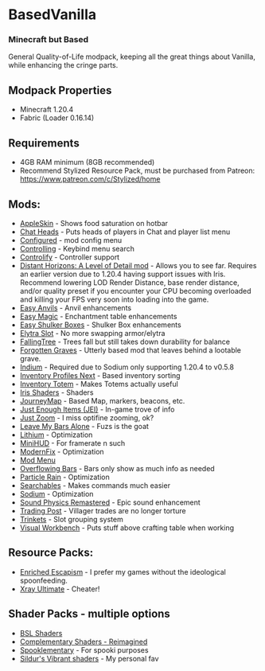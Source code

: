 # BasedVanilla
### Minecraft but Based

General Quality-of-Life modpack, keeping all the great things about Vanilla, while enhancing the cringe parts.

## Modpack Properties
- Minecraft 1.20.4
- Fabric (Loader 0.16.14)

## Requirements
- 4GB RAM minimum (8GB recommended)
- Recommend Stylized Resource Pack, must be purchased from Patreon: https://www.patreon.com/c/Stylized/home

## Mods:
- [AppleSkin](https://www.curseforge.com/minecraft/mc-mods/appleskin) - Shows food saturation on hotbar
- [Chat Heads](https://www.curseforge.com/minecraft/mc-mods/chat-heads) - Puts heads of players in Chat and player list menu
- [Configured](https://www.curseforge.com/minecraft/mc-mods/configured) - mod config menu
- [Controlling](https://www.curseforge.com/minecraft/mc-mods/controlling) - Keybind menu search
- [Controlify](https://www.curseforge.com/minecraft/mc-mods/controlify) - Controller support
- [Distant Horizons: A Level of Detail mod](https://www.curseforge.com/minecraft/mc-mods/distant-horizons) - Allows you to see far. Requires an earlier version due to 1.20.4 having support issues with Iris. Recommend lowering LOD Render Distance, base render distance, and/or quality preset if you encounter your CPU becoming overloaded and killing your FPS very soon into loading into the game.
- [Easy Anvils](https://www.curseforge.com/minecraft/mc-mods/easy-anvils) - Anvil enhancements
- [Easy Magic](https://www.curseforge.com/minecraft/mc-mods/easy-magic) - Enchantment table enhancements
- [Easy Shulker Boxes](https://www.curseforge.com/minecraft/mc-mods/easy-shulker-boxes) - Shulker Box enhancements
- [Elytra Slot](https://www.curseforge.com/minecraft/mc-mods/elytra-slot) - No more swapping armor/elytra
- [FallingTree](https://www.curseforge.com/minecraft/mc-mods/falling-tree) - Trees fall but still takes down durability for balance
- [Forgotten Graves](https://www.curseforge.com/minecraft/mc-mods/forgotten-graves) - Utterly based mod that leaves behind a lootable grave.
- [Indium](https://www.curseforge.com/minecraft/mc-mods/indium) - Required due to Sodium only supporting 1.20.4 to v0.5.8
- [Inventory Profiles Next](https://www.curseforge.com/minecraft/mc-mods/inventory-profiles-next) - Based inventory sorting
- [Inventory Totem](https://www.curseforge.com/minecraft/mc-mods/inventory-totem) - Makes Totems actually useful
- [Iris Shaders](https://www.curseforge.com/minecraft/mc-mods/irisshaders) - Shaders
- [JourneyMap](https://www.curseforge.com/minecraft/mc-mods/journeymap) - Based Map, markers, beacons, etc.
- [Just Enough Items (JEI)](https://www.curseforge.com/minecraft/mc-mods/jei) - In-game trove of info
- [Just Zoom](https://www.curseforge.com/minecraft/mc-mods/just-zoom) - I miss optifine zooming, ok?
- [Leave My Bars Alone](https://www.curseforge.com/minecraft/mc-mods/leave-my-bars-alone) - Fuzs is the goat
- [Lithium](https://www.curseforge.com/minecraft/mc-mods/lithium) - Optimization
- [MiniHUD](https://www.curseforge.com/minecraft/mc-mods/minihud) - For framerate n such
- [ModernFix](https://www.curseforge.com/minecraft/mc-mods/modernfix) - Optimization
- [Mod Menu](https://www.curseforge.com/minecraft/mc-mods/modmenu)
- [Overflowing Bars](https://www.curseforge.com/minecraft/mc-mods/overflowing-bars) - Bars only show as much info as needed
- [Particle Rain](https://www.curseforge.com/minecraft/mc-mods/particle-rain) - Optimization
- [Searchables](https://www.curseforge.com/minecraft/mc-mods/searchables) - Makes commands much easier
- [Sodium](https://www.curseforge.com/minecraft/mc-mods/sodium) - Optimization
- [Sound Physics Remastered](https://www.curseforge.com/minecraft/mc-mods/sound-physics-remastered) - Epic sound enhancement
- [Trading Post](https://www.curseforge.com/minecraft/mc-mods/trading-post) - Villager trades are no longer torture
- [Trinkets](https://www.curseforge.com/minecraft/mc-mods/trinkets) - Slot grouping system
- [Visual Workbench](https://www.curseforge.com/minecraft/mc-mods/visual-workbench) - Puts stuff above crafting table when working

## Resource Packs:
- [Enriched Escapism](https://www.curseforge.com/minecraft/texture-packs/enriched-escapism) - I prefer my games without the ideological spoonfeeding.
- [Xray Ultimate](https://www.curseforge.com/minecraft/texture-packs/xray-ultimate-1-11-compatible) - Cheater!

## Shader Packs - multiple options
- [BSL Shaders](https://www.curseforge.com/minecraft/shaders/bsl-shaders)
- [Complementary Shaders - Reimagined](https://www.curseforge.com/minecraft/shaders/complementary-reimagined)
- [Spooklementary](https://www.curseforge.com/minecraft/shaders/spooklementary) - For spooki purposes
- [Sildur's Vibrant shaders](https://www.curseforge.com/minecraft/shaders/sildurs-vibrant-shaders) - My personal fav